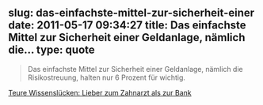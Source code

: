 slug: das-einfachste-mittel-zur-sicherheit-einer
date: 2011-05-17 09:34:27
title: Das einfachste Mittel zur Sicherheit einer Geldanlage, nämlich die...
type: quote
---

> Das einfachste Mittel zur Sicherheit einer Geldanlage, nämlich die Risikostreuung, halten nur 6 Prozent für wichtig.

[Teure Wissenslücken: Lieber zum Zahnarzt als zur Bank](http://www.faz.net/s/Rub645F7F43865344D198A672E313F3D2C3/Doc~E7C027F2F1CCA436B8850E8174620B330~ATpl~Ecommon~Scontent.html)
